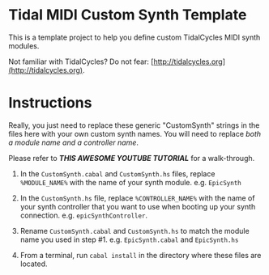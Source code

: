 # Tidal MIDI Custom Synth Template
This is a template project to help you define custom TidalCycles MIDI synth modules.

Not familiar with TidalCycles? Do not fear: [http://tidalcycles.org](http://tidalcycles.org).

# Instructions

Really, you just need to replace these generic "CustomSynth" strings in the files here with
your own custom synth names. You will need to replace _both a module name and a controller name_.

Please refer to ***THIS AWESOME YOUTUBE TUTORIAL*** for a walk-through.

1. In the `CustomSynth.cabal` and `CustomSynth.hs` files, replace `%MODULE_NAME%` with the name
of your synth module. e.g. `EpicSynth`

2. In the `CustomSynth.hs` file, replace `%CONTROLLER_NAME%` with the name of your synth controller
that you want to use when booting up your synth connection. e.g. `epicSynthController`.

3. Rename `CustomSynth.cabal` and `CustomSynth.hs` to match the module name you used in step #1.
e.g. `EpicSynth.cabal` and `EpicSynth.hs`

4. From a terminal, run `cabal install` in the directory where these files are located.